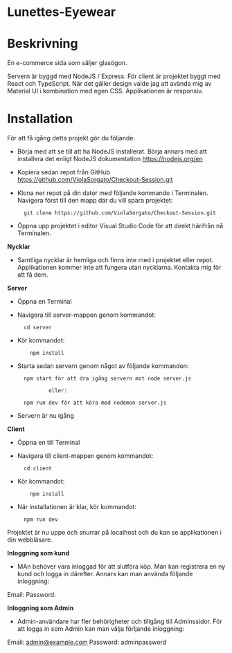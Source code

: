 # Lunettes-Eyewear

# Beskrivning

En e-commerce sida som säljer glasögon.

Servern är byggd med NodeJS / Express. För client är projektet byggt med React och TypeScript. När det gäller design valde jag att avända mig av Material UI i kombination med egen CSS. Applikationen är responsiv.

# Installation

För att få igång detta projekt gör du följande:

- Börja med att se till att ha NodeJS installerat. Börja annars med att installera det enligt NodeJS dokumentation https://nodejs.org/en

- Kopiera sedan repot från GitHub https://github.com/ViolaSorgato/Checkout-Session.git

- Klona ner repot på din dator med följande kommando i Terminalen. Navigera först till den mapp där du vill spara projektet:

        git clone https://github.com/ViolaSorgato/Checkout-Session.git

- Öppna upp projektet i editor Visual Studio Code för att direkt härifrån nå Terminalen.

**Nycklar**

- Samtliga nycklar är hemliga och finns inte med i projektet eller repot. Applikationen kommer inte att fungera utan nycklarna. Kontakta mig för att få dem.

**Server**

- Öppna en Terminal

- Navigera till server-mappen genom kommandot:

        cd server

- Kör kommandot:

          npm install

- Starta sedan servern genom något av följande kommandon:

        npm start för att dra igång servern mot node server.js

                eller:

        npm run dev för att köra med nodemon server.js

- Servern är nu igång

**Client**

- Öppna en till Terminal

- Navigera till client-mappen genom kommandot:

        cd client

- Kör kommandot:

          npm install

- När installationen är klar, kör kommandot:

        npm run dev

Projektet är nu uppe och snurrar på localhost och du kan se applikationen i din webbläsare.

**Inloggning som kund**

- MAn behöver vara inloggad för att slutföra köp. Man kan registrera en ny kund och logga in därefter. Annars kan man använda följande inloggning:

Email:
Password:

**Inloggning som Admin**

- Admin-användare har fler behörigheter och tillgång till Adminssidor. För att logga in som Admin kan man välja förljande inloggning:

Email: admin@example.com
Password: adminpassword
